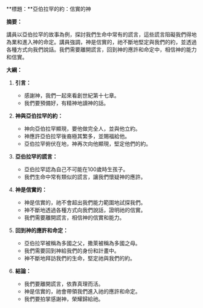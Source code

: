 **標題：**亞伯拉罕的約：信實的神

**摘要：**

講員以亞伯拉罕的故事為例，探討我們生命中常有的謊言，這些謊言阻礙我們得地為業和進入神的命定。講員強調，神是信實的，祂不斷地堅定與我們的約，並透過各種方式向我們說話。我們需要離開謊言，回到神的應許和命定中，相信神的能力和信實。

**大綱：**

1. **引言：**
    - 感謝神，我們一起來看創世紀第十七章。
    - 我們要預備好，有精神地讀神的話。

2. **神與亞伯拉罕的約：**
    - 神向亞伯拉罕顯現，要他做完全人，並與他立約。
    - 神應許亞伯拉罕後裔極其繁多，並賜福給他。
    - 亞伯拉罕俯伏在地，神再次向他顯現，堅定他們的約。

3. **亞伯拉罕的謊言：**
    - 亞伯拉罕認為自己不可能在100歲時生孩子。
    - 我們生命中常有類似的謊言，讓我們懷疑神的應許。

4. **神是信實的：**
    - 神是信實的，祂不會超出我們能力範圍地試探我們。
    - 神不斷地透過各種方式向我們說話，證明祂的信實。
    - 我們需要離開謊言，相信神的信實和能力。

5. **回到神的應許和命定：**
    - 亞伯拉罕被稱為多國之父，撒萊被稱為多國之母。
    - 我們需要回到神給我們的身份和計畫中。
    - 神不斷地拜訪我們的生命，堅定祂與我們的約。

6. **結論：**
    - 我們要離開謊言，依靠真理而活。
    - 神是信實的，祂會帶領我們進入祂的應許和命定。
    - 我們要拍掌感謝神，榮耀歸給祂。